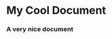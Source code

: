 <!-- GENERATED DOCUMENT DO NOT EDIT! -->
<!-- prettier-ignore-start -->
<!-- markdownlint-disable -->

<!-- Compiled with doculisp https://www.npmjs.com/package/doculisp -->

# My Cool Document #

### A very nice document ###

<!-- markdownlint-restore -->
<!-- prettier-ignore-end -->
<!-- GENERATED DOCUMENT DO NOT EDIT! -->
